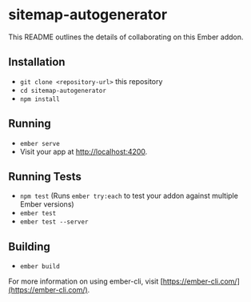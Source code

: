 # sitemap-autogenerator

This README outlines the details of collaborating on this Ember addon.

## Installation

* `git clone <repository-url>` this repository
* `cd sitemap-autogenerator`
* `npm install`

## Running

* `ember serve`
* Visit your app at [http://localhost:4200](http://localhost:4200).

## Running Tests

* `npm test` (Runs `ember try:each` to test your addon against multiple Ember versions)
* `ember test`
* `ember test --server`

## Building

* `ember build`

For more information on using ember-cli, visit [https://ember-cli.com/](https://ember-cli.com/).
